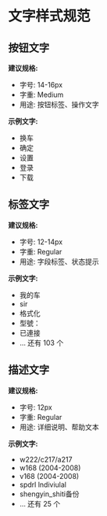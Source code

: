 # 文字样式规范

## 按钮文字

**建议规格:**
- 字号: 14-16px
- 字重: Medium
- 用途: 按钮标签、操作文字

**示例文字:**
- 换车
- 确定
- 设置
- 登录
- 下载

## 标签文字

**建议规格:**
- 字号: 12-14px
- 字重: Regular
- 用途: 字段标签、状态提示

**示例文字:**
- 我的车
- sir
- 格式化
- 型號：
- 已連接
- ... 还有 103 个

## 描述文字

**建议规格:**
- 字号: 12px
- 字重: Regular
- 用途: 详细说明、帮助文本

**示例文字:**
- w222\/c217\/a217
- w168 (2004-2008)
- v168 (2004-2008)
- spdrl lndiviulal
- shengyin_shiti备份
- ... 还有 25 个

